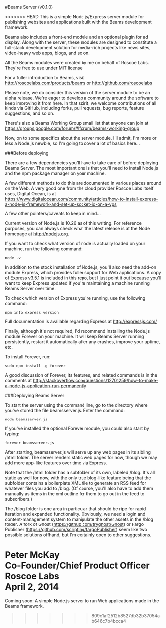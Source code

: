 #Beams Server (v0.1.0)

<<<<<<< HEAD
This is a simple Node.js/Express server module for publishing websites and applications built with the Beams development framework. 

Beams also includes a front-end module and an optional plugin for ad display. Along with the server, these modules are designed to constitute a full-stack development solution for media-rich projects like news sites, video-heavy web apps, blogs, and so on. 

All the Beams modules were created by me on behalf of Roscoe Labs. They're free to use under MIT license. 

For a fuller introduction to Beams, visit http://roscoelabs.com/products/beams or http://github.com/roscoelabs

Please note, we do consider this version of the server module to be an alpha release. We're eager to develop a community around the software to keep improving it from here. In that spirit, we welcome contributions of all kinds via GitHub, including forks, pull requests, bug reports, feature suggestions, and so on.

There's also a Beams Working Group email list that anyone can join at https://groups.google.com/forum/#!forum/beams-working-group

Now, on to some specifics about the server module. I'll admit, I'm more or less a Node.js newbie, so I'm going to cover a lot of basics here...


###Before deploying

There are a few dependencies you'll have to take care of before deploying Beams Server. The most important one is that you'll need to install Node.js and the npm package manager on your machine.

A few different methods to do this are documented in various places around on the Web. A very good one from the cloud provider Roscoe Labs itself uses, Digital Ocean, is at https://www.digitalocean.com/community/articles/how-to-install-express-a-node-js-framework-and-set-up-socket-io-on-a-vps

A few other pointers/caveats to keep in mind...

Current version of Node.js is 10.26 as of this writing. For reference purposes, you can always check what the latest release is at the Node homepage at http://nodejs.org.

If you want to check what version of node is actually loaded on your machine, run the following command:

`node -v`

In addition to the stock installation of Node.js, you'll also need the add-on module Express, which provides fuller support for Web applications. A copy of Express v3.5.1 is included in this repo, but I just point it out because you'll want to keep Express updated if you're maintaining a machine running Beams Server over time.

To check which version of Express you're running, use the following command:

`npm info express version`

Full documentation is available regarding Express at http://expressjs.com/

Finally, although it's not required, I'd recommend installing the Node.js module Forever on your machine. It will keep Beams Server running persistently, restart it automatically after any crashes, improve your uptime, etc.

To install Forever, run: 

`sudo npm install -g forever`

A good discussion of Forever, its features, and related commands is in the comments at http://stackoverflow.com/questions/12701259/how-to-make-a-node-js-application-run-permanently



###Deploying Beams Server

To start the server using the command line, go to the directory where you've stored the file beamsserver.js. Enter the command: 

`node beamsserver.js`

If you've installed the optional Forever module, you could also start by typing: 

`forever beamsserver.js`

After starting, beamsserver.js will serve up any web pages in its sibling /html folder. The server renders static web pages for now, though we may add more app-like features over time via Express.

Note that the /html folder has a subfolder of its own, labeled /blog. It's all static as well for now, with the only true blog-like feature being that the subfolder contains a boilerplate XML file to generate an RSS feed for whatever files you add to /blog. (Of course, you'll also have to add them manually as items in the xml outline for them to go out in the feed to subscribers.)

The /blog folder is one area in particular that should be ripe for rapid iteration and expanded functionality. Obviously, we need a login and content-management system to manipulate the other assets in the /blog folder. A fork of Ghost (https://github.com/tryghost/Ghost) or Fargo Publisher (https://github.com/scripting/fargoPublisher) seem like two possible solutions offhand, but I'm certainly open to other suggestions.


Peter McKay   
Co-Founder/Chief Product Officer   
Roscoe Labs   
April 2, 2014   
=======
Coming soon: A simple Node.js server to run Web applications made in the Beams framework.
>>>>>>> 809c1af2512b8527db32b37054ab646c7b4bcca4
